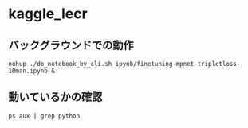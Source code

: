 # kaggle_lecr

## バックグラウンドでの動作
```
nohup ./do_notebook_by_cli.sh ipynb/finetuning-mpnet-tripletloss-10man.ipynb &
```

## 動いているかの確認
```
ps aux | grep python
```

